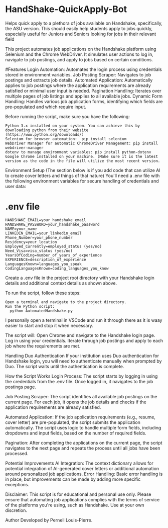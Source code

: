 # HandShake-QuickApply-Bot
Helps quick apply to a plethora of jobs available on Handshake, specifically, the ASU version. This should easily help students apply to jobs quickly, especially useful for Juniors and Seniors looking for jobs in their relevant field

This project automates job applications on the Handshake platform using Selenium and the Chrome WebDriver. It simulates user actions to log in, navigate to job postings, and apply to jobs based on certain conditions.

#Features
    Login Automation: Automates the login process using credentials stored in environment variables.
    Job Posting Scraper: Navigates to job postings and extracts job details.
    Automated Application: Automatically applies to job postings where the application requirements are already satisfied or       minimal user input is needed.
    Pagination Handling: Iterates over multiple pages of job listings and applies to all available jobs.
    Dynamic Form Handling: Handles various job application forms, identifying which fields are pre-populated and which require     input.

Before running the script, make sure you have the following:

    Python 3.x installed on your system. You can achieve this by downloading python from their website (https://www.python.org/downloads/)
    Selenium for browser automation:  pip install selenium
    WebDriver Manager for automatic ChromeDriver Management: pip install webdriver-manager
    dotenv to manage environment variables: pip install python-dotenv
    Google Chrome installed on your machine. (Make sure it is the latest version as the code in the file will utilize the most recent version.

Environment Setup 
(The section below is if you add code that can utilize AI to create cover letters and things of that nature)
You'll need a .env file with the following environment variables for secure handling of credentials and user data:
# .env file
    HANDSHAKE_EMAIL=your_handshake_email
    HANDSHAKE_PASSWORD=your_handshake_password
    NAME=your_name
    LINKEDIN_EMAIL=your_linkedin_email
    Phone_Number=your_phone_number
    Residency=your_location
    Employed_Currently=employed_status (yes/no)
    Need_Visa=visa_status (yes/no)
    YearsOfCoding=number_of_years_of_experience
    EXPERIENCE=description_of_experience
    LanguagesKnown=languages_you_speak
    CodingLanguagesKnown=coding_languages_you_know
Create a .env file in the project root directory with your Handshake login details and additional context details as shown above.

To run the script, follow these steps:

    Open a terminal and navigate to the project directory.
    Run the Python script:
      python AutomatedHandshake.py

I personally open a terminal in VSCode and run it through there as it is waay easier to start and stop it when necessary.

The script will:
    Open Chrome and navigate to the Handshake login page.
    Log in using your credentials.
    Iterate through job postings and apply to each job where the requirements are met.

Handling Duo Authentication
If your institution uses Duo authentication for Handshake login, you will need to authenticate manually when prompted by Duo. The script waits until the authentication is complete.

How the Script Works
Login Process:
    The script starts by logging in using the credentials from the .env file. Once logged in, it navigates to the job postings page.

Job Posting Scraper:
    The script identifies all available job postings on the current page. For each job, it opens the job details and checks if the application requirements are already satisfied.

Automated Application:
    If the job application requirements (e.g., resume, cover letter) are pre-populated, the script submits the application automatically. The script uses logic to handle multiple form fields, including dropdowns and input fields, based on the number of required fields.

Pagination: 
    After completing the applications on the current page, the script navigates to the next page and repeats the process until all jobs have been processed.

Potential Improvements
AI Integration:
    The context dictionary allows for potential integration of AI-generated cover letters or additional automation around personalized job applications.
Error Handling:
    Basic error handling is in place, but improvements can be made by adding more specific exceptions.
    
Disclaimer:
    This script is for educational and personal use only. Please ensure that automating job applications complies with the terms of service of the platforms you're using, such as Handshake. Use at your own discretion.

Author
    Developed by Pernell Louis-Pierre.
